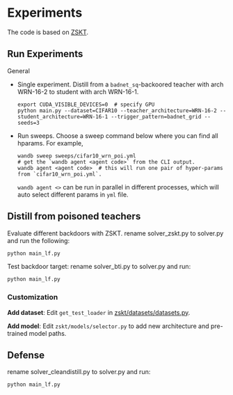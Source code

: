 # Experiments

The code is based on [ZSKT](https://github.com/polo5/ZeroShotKnowledgeTransfer).

## Run Experiments

General
* Single experiment. Distill from a `badnet_sq`-backoored teacher with arch WRN-16-2 to student with arch WRN-16-1.
    ```shell
    export CUDA_VISIBLE_DEVICES=0  # specify GPU
    python main.py --dataset=CIFAR10 --teacher_architecture=WRN-16-2 --student_architecture=WRN-16-1 --trigger_pattern=badnet_grid --seeds=3
    ```
* Run sweeps. Choose a sweep command below where you can find all hparams. For example,
    ```shell
    wandb sweep sweeps/cifar10_wrn_poi.yml
    # get the `wandb agent <agent code>` from the CLI output.
    wandb agent <agent code>  # this will run one pair of hyper-params from `cifar10_wrn_poi.yml`.
    ```
    `wandb agent <>` can be run in parallel in different processes, which will auto select different params in `yml` file.



## Distill from poisoned teachers

Evaluate different backdoors with ZSKT.
rename solver_zskt.py to solver.py and run the following:
```sh
python main_lf.py
```
Test backdoor target:
rename solver_bti.py to solver.py and run:
```sh
python main_lf.py
```
### Customization

**Add dataset**:
Edit `get_test_loader` in [zskt/datasets/datasets.py](zskt/datasets/datasets.py).

**Add model**:
Edit `zskt/models/selector.py` to add new architecture and pre-trained model paths.

## Defense

rename solver_cleandistill.py to solver.py and run:
```sh
python main_lf.py
```